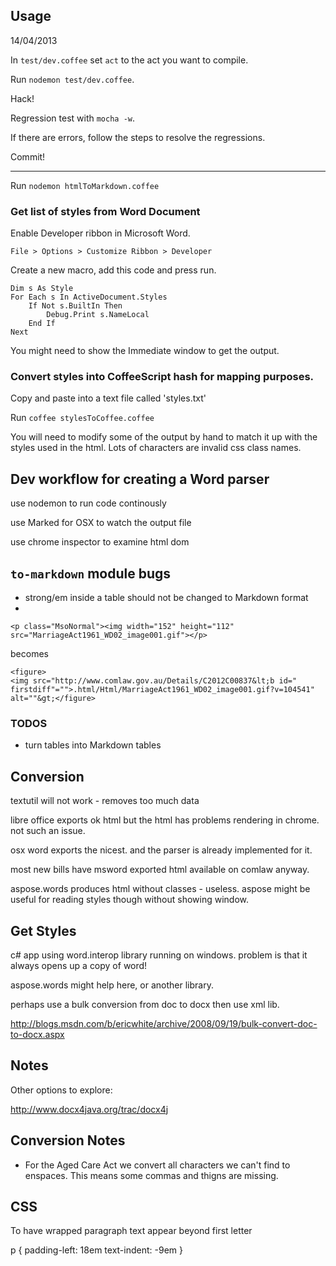 ## Usage

14/04/2013

In `test/dev.coffee` set `act` to the act you want to compile.

Run `nodemon test/dev.coffee`.

Hack!

Regression test with `mocha -w`.

If there are errors, follow the steps to resolve the regressions.

Commit!

---

Run `nodemon htmlToMarkdown.coffee`

### Get list of styles from Word Document

Enable Developer ribbon in Microsoft Word.

`File > Options > Customize Ribbon > Developer`

Create a new macro, add this code and press run.

```
Dim s As Style
For Each s In ActiveDocument.Styles
    If Not s.BuiltIn Then
        Debug.Print s.NameLocal
    End If
Next
```

You might need to show the Immediate window to get the output.

### Convert styles into CoffeeScript hash for mapping purposes.

Copy and paste into a text file called 'styles.txt'

Run `coffee stylesToCoffee.coffee`

You will need to modify some of the output by hand to match it up with the
styles used in the html. Lots of characters are invalid css class names.

## Dev workflow for creating a Word parser

use nodemon to run code continously

use Marked for OSX to watch the output file

use chrome inspector to examine html dom

## `to-markdown` module bugs

- strong/em inside a table should not be changed to Markdown format
-

    <p class="MsoNormal"><img width="152" height="112" src="MarriageAct1961_WD02_image001.gif"></p>

becomes

    <figure>
    <img src="http://www.comlaw.gov.au/Details/C2012C00837&lt;b id=" firstdiff"="">.html/Html/MarriageAct1961_WD02_image001.gif?v=104541" alt=""&gt;</figure>

### TODOS

- turn tables into Markdown tables

## Conversion

textutil will not work - removes too much data

libre office exports ok html but the html has problems rendering in chrome. not such an issue.

osx word exports the nicest. and the parser is already implemented for it.

most new bills have msword exported html available on comlaw anyway.

aspose.words produces html without classes - useless. aspose might be useful for reading styles though without showing window.

## Get Styles

c# app using word.interop library running on windows. problem is that it always opens up a copy of word!

aspose.words might help here, or another library.

perhaps use a bulk conversion from doc to docx then use xml lib.

http://blogs.msdn.com/b/ericwhite/archive/2008/09/19/bulk-convert-doc-to-docx.aspx

## Notes

Other options to explore:

http://www.docx4java.org/trac/docx4j

## Conversion Notes

- For the Aged Care Act we convert all characters we can't find to enspaces.
  This means some commas and thigns are missing.

## CSS

To have wrapped paragraph text appear beyond first letter

p {
  padding-left: 18em
  text-indent: -9em
}
